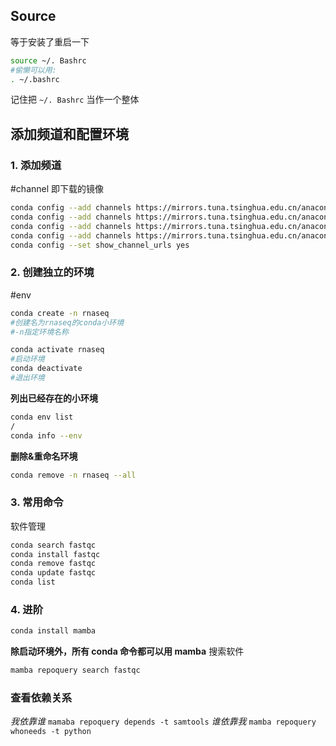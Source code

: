 
## Source
等于安装了重启一下
```sh
source ~/. Bashrc
#偷懒可以用:
. ~/.bashrc
```
记住把 `~/. Bashrc` 当作一个整体

## 添加频道和配置环境
### 1. 添加频道
#channel
即下载的镜像
```sh
conda config --add channels https://mirrors.tuna.tsinghua.edu.cn/anaconda/pkgs/free/
conda config --add channels https://mirrors.tuna.tsinghua.edu.cn/anaconda/pkgs/main/
conda config --add channels https://mirrors.tuna.tsinghua.edu.cn/anaconda/cloud/conda-forge/
conda config --add channels https://mirrors.tuna.tsinghua.edu.cn/anaconda/cloud/bioconda/
conda config --set show_channel_urls yes

```
### 2. 创建独立的环境
#env
```sh
conda create -n rnaseq
#创建名为rnaseq的conda小环境
#-n指定环境名称
```

```sh
conda activate rnaseq
#启动环境
conda deactivate
#退出环境
```

**列出已经存在的小环境**
```sh
conda env list
/
conda info --env
```

**删除&重命名环境**
```sh
conda remove -n rnaseq --all
```

### 3. 常用命令

软件管理
```sh
conda search fastqc
conda install fastqc
conda remove fastqc
conda update fastqc
conda list 
```

### 4. 进阶
  ```sh
  conda install mamba 
```
**除启动环境外，所有 conda 命令都可以用 mamba**
搜索软件
```sh
mamba repoquery search fastqc
```

### 查看依赖关系
*我依靠谁*
`mamaba repoquery depends -t samtools`
*谁依靠我*
`mamba repoquery whoneeds -t python`